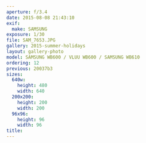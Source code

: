 ```yaml
---
aperture: f/3.4
date: 2015-08-08 21:43:10
exif:
  make: SAMSUNG
exposure: 1/30
file: SAM_7653.JPG
gallery: 2015-summer-holidays
layout: gallery-photo
model: SAMSUNG WB600 / VLUU WB600 / SAMSUNG WB610
ordering: 12
previous: 20037b3
sizes:
  640w:
    height: 480
    width: 640
  200x200:
    height: 200
    width: 200
  96x96:
    height: 96
    width: 96
title: 
---
```

